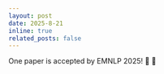 ```yaml
---
layout: post
date: 2025-8-21
inline: true
related_posts: false
---
```


One paper is accepted by EMNLP 2025! :tada: :tada:
